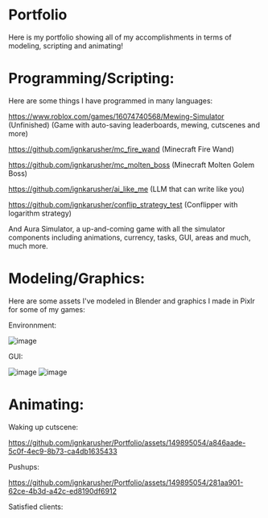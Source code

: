 # Portfolio
Here is my portfolio showing all of my accomplishments in terms of modeling, scripting and animating!

# Programming/Scripting:
Here are some things I have programmed in many languages:

https://www.roblox.com/games/16074740568/Mewing-Simulator (Unfinished) (Game with auto-saving leaderboards, mewing, cutscenes and more)

https://github.com/ignkarusher/mc_fire_wand (Minecraft Fire Wand)

https://github.com/ignkarusher/mc_molten_boss (Minecraft Molten Golem Boss)

https://github.com/ignkarusher/ai_like_me (LLM that can write like you)

https://github.com/ignkarusher/conflip_strategy_test (Conflipper with logarithm strategy)

And Aura Simulator, a up-and-coming game with all the simulator components including animations, currency, tasks, GUI, areas and much, much more.

# Modeling/Graphics:
Here are some assets I've modeled in Blender and graphics I made in Pixlr for some of my games:

Environnment:

![image](https://github.com/ignkarusher/Portfolio/assets/149895054/3648f499-c243-42d4-b81b-7913d9469b83)

GUI:

![image](https://github.com/ignkarusher/Portfolio/assets/149895054/571b0a0f-79c8-4648-ad06-7adeed15550c)
![image](https://github.com/ignkarusher/Portfolio/assets/149895054/204b272b-7b60-41dd-b89f-7b128314fc14)

# Animating:

Waking up cutscene:

https://github.com/ignkarusher/Portfolio/assets/149895054/a846aade-5c0f-4ec9-8b73-ca4db1635433

Pushups:

https://github.com/ignkarusher/Portfolio/assets/149895054/281aa901-62ce-4b3d-a42c-ed8190df6912

Satisfied clients:


